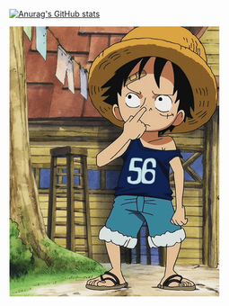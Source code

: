 
[![Anurag's GitHub stats](https://github-readme-stats.vercel.app/api?username=MadTheViking&theme=Midnight_puprle)](https://github.com/MadTheViking/github-readme-stats&theme=Midnight_puprle)

![it's me](readme.gif)

</div>
